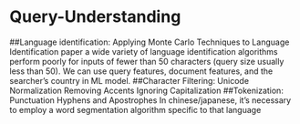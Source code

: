 # Query-Understanding

##Language identification:
Applying Monte Carlo Techniques to Language Identification paper a wide variety of language identification algorithms perform poorly for inputs of fewer than 50 characters (query size usually less than 50).
We can use query features, document features, and the searcher’s country in ML model. 
##Character Filtering:
Unicode Normalization
Removing Accents
Ignoring Capitalization
##Tokenization:
Punctuation
Hyphens and Apostrophes
In chinese/japanese, it’s necessary to employ a word segmentation algorithm specific to that language
